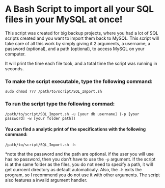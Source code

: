 # A Bash Script to import all your SQL files in your MySQL at once!

This script was created for big backup projects, where you had a lot of SQL scripts created and you want to import them back to MySQL. This script will take care of all this work by simply giving it 2 arguments, a username, a password (optional), and a path (optional), to access MySQL on your computer.

It will print the time each file took, and a total time the script was running in seconds.

### To make the script executable, type the following command:

<code>sudo chmod 777 /path/to/script/SQL_Import.sh</code>

### To run the script type the following commad:

<code>/path/to/script/SQL_Import.sh -u [your db username] (-p [your password] -w [your folder path])</code>

#### You can find a analytic print of the specifications with the following command:

<code>/path/to/script/SQL_Import.sh -h</code>

*note that the password and the path are optional. if the user you will use has no password, then you don't have to use the <code>-p</code> argument. If the script is at the same folder as the files, you do not need to specify a path, it will get currcent directory as default automaticaly. Also, the <code>-h</code> exits the program, so I recommend you do not use it with other arguments. The script also features a invalid argument handler.
